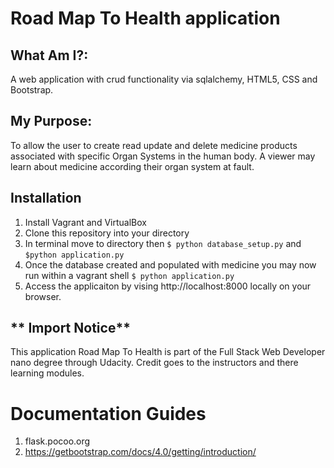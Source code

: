 # Road Map To Health application

## What Am I?:
A web application with crud functionality via sqlalchemy, HTML5, CSS and Bootstrap.

## My Purpose:
To allow the user to create read update and delete medicine products associated with specific Organ Systems in the human body. A viewer may learn about medicine according their organ system at fault.


## Installation

1. Install Vagrant and VirtualBox  
2. Clone this repository into your directory
3. In terminal move to directory then `$ python database_setup.py` and `$python application.py`
4. Once the database created and populated with medicine you may now run  within a vagrant shell `$ python application.py`
5. Access the applicaiton by vising http://localhost:8000 locally on your browser.

## ** Import Notice**
This application Road Map To Health is part of the Full Stack Web Developer nano degree through Udacity. Credit goes to the instructors and there learning modules.


# Documentation Guides
1. flask.pocoo.org
2. https://getbootstrap.com/docs/4.0/getting/introduction/

